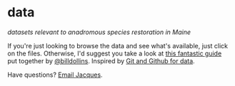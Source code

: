 data
====

_datasets relevant to anadromous species restoration in Maine_

If you're just looking to browse the data and see what's available, just click on the files. Otherwise, I'd suggest you take a look at [this fantastic guide](http://blog.geomusings.com/2013/06/18/geojson-on-github-now-what/) put together by [@billdollins](https://twitter.com/billdollins). Inspired by [Git and Github for data](http://blog.okfn.org/2013/07/02/git-and-github-for-data/).

Have questions? [Email Jacques](mailto:hi@jacquestardie.org).
